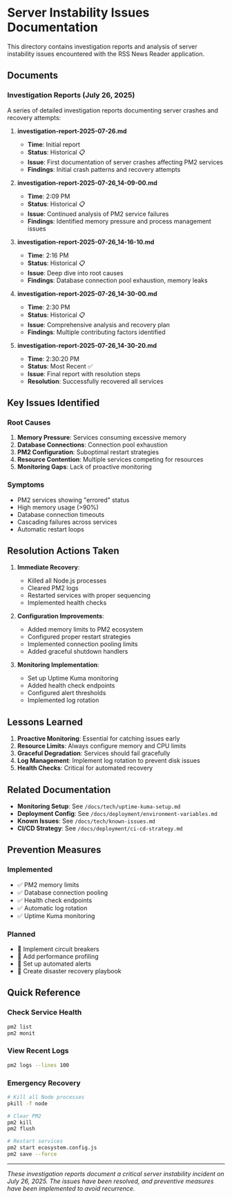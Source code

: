 # Server Instability Issues Documentation

This directory contains investigation reports and analysis of server instability issues encountered with the RSS News Reader application.

## Documents

### Investigation Reports (July 26, 2025)

A series of detailed investigation reports documenting server crashes and recovery attempts:

1. **investigation-report-2025-07-26.md**
   - **Time**: Initial report
   - **Status**: Historical 📋
   - **Issue**: First documentation of server crashes affecting PM2 services
   - **Findings**: Initial crash patterns and recovery attempts

2. **investigation-report-2025-07-26_14-09-00.md**
   - **Time**: 2:09 PM
   - **Status**: Historical 📋
   - **Issue**: Continued analysis of PM2 service failures
   - **Findings**: Identified memory pressure and process management issues

3. **investigation-report-2025-07-26_14-16-10.md**
   - **Time**: 2:16 PM
   - **Status**: Historical 📋
   - **Issue**: Deep dive into root causes
   - **Findings**: Database connection pool exhaustion, memory leaks

4. **investigation-report-2025-07-26_14-30-00.md**
   - **Time**: 2:30 PM
   - **Status**: Historical 📋
   - **Issue**: Comprehensive analysis and recovery plan
   - **Findings**: Multiple contributing factors identified

5. **investigation-report-2025-07-26_14-30-20.md**
   - **Time**: 2:30:20 PM
   - **Status**: Most Recent ✅
   - **Issue**: Final report with resolution steps
   - **Resolution**: Successfully recovered all services

## Key Issues Identified

### Root Causes
1. **Memory Pressure**: Services consuming excessive memory
2. **Database Connections**: Connection pool exhaustion
3. **PM2 Configuration**: Suboptimal restart strategies
4. **Resource Contention**: Multiple services competing for resources
5. **Monitoring Gaps**: Lack of proactive monitoring

### Symptoms
- PM2 services showing "errored" status
- High memory usage (>90%)
- Database connection timeouts
- Cascading failures across services
- Automatic restart loops

## Resolution Actions Taken

1. **Immediate Recovery**:
   - Killed all Node.js processes
   - Cleared PM2 logs
   - Restarted services with proper sequencing
   - Implemented health checks

2. **Configuration Improvements**:
   - Added memory limits to PM2 ecosystem
   - Configured proper restart strategies
   - Implemented connection pooling limits
   - Added graceful shutdown handlers

3. **Monitoring Implementation**:
   - Set up Uptime Kuma monitoring
   - Added health check endpoints
   - Configured alert thresholds
   - Implemented log rotation

## Lessons Learned

1. **Proactive Monitoring**: Essential for catching issues early
2. **Resource Limits**: Always configure memory and CPU limits
3. **Graceful Degradation**: Services should fail gracefully
4. **Log Management**: Implement log rotation to prevent disk issues
5. **Health Checks**: Critical for automated recovery

## Related Documentation

- **Monitoring Setup**: See `/docs/tech/uptime-kuma-setup.md`
- **Deployment Config**: See `/docs/deployment/environment-variables.md`
- **Known Issues**: See `/docs/tech/known-issues.md`
- **CI/CD Strategy**: See `/docs/deployment/ci-cd-strategy.md`

## Prevention Measures

### Implemented
- ✅ PM2 memory limits
- ✅ Database connection pooling
- ✅ Health check endpoints
- ✅ Automatic log rotation
- ✅ Uptime Kuma monitoring

### Planned
- 🔄 Implement circuit breakers
- 🔄 Add performance profiling
- 🔄 Set up automated alerts
- 🔄 Create disaster recovery playbook

## Quick Reference

### Check Service Health
```bash
pm2 list
pm2 monit
```

### View Recent Logs
```bash
pm2 logs --lines 100
```

### Emergency Recovery
```bash
# Kill all Node processes
pkill -f node

# Clear PM2
pm2 kill
pm2 flush

# Restart services
pm2 start ecosystem.config.js
pm2 save --force
```

---

_These investigation reports document a critical server instability incident on July 26, 2025. The issues have been resolved, and preventive measures have been implemented to avoid recurrence._